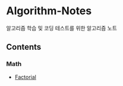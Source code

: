 # Algorithm-Notes
알고리즘 학습 및 코딩 테스트를 위한 알고리즘 노트

## Contents
### Math
* [Factorial](/Math/factorial.py)
